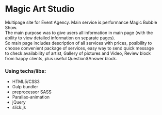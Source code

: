 # Magic Art Studio
Multipage site for Event Agency. Main service is performance Magic Bubble Show.<br>
The main purpose was to give users all information in main page (with the ability to view detailed information on separate pages).<br>
So main page includes description of all services with prices, posibility to choose convenient package of services,
easy way to send quick message to check availability of artist, Gallery of pictures and Video, Review block from happy clients, plus useful Question$Answer block.

### Using techs/libs: 
<ul>
  <li>HTML5/CSS3</li>
  <li>Gulp bundler</li>
  <li>preprocessor SASS</li> 
  <li>Parallax-animation</li> 
  <li>jQuery</li>
  <li>slick.js</li>
</ul>
